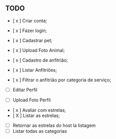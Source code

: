 ## TODO

- [ x ] Criar conta;
- [ x ] Fazer login;
- [ x ] Cadastrar pet;
- [ x ] Upload Foto Animal;

- [ x ] Cadastro de anfitrião;
- [ x ] Listar Anfitriões;
- [ x ] Filtrar o anfitrião por categoria de serviço;

<!-- - [ ] Enviar E-mail -->

- [ ] Editar Perfil

- [ ] Upload Foto Perfil

- [ x ] Avaliar com estrelas;
- [ X ] Listar as estrelas;

- [ ] Retornar as estrelas do host la listagem
- [ ] Listar todas as categorias
